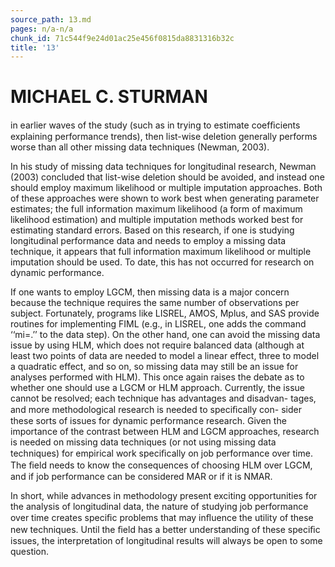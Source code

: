 ```yaml
---
source_path: 13.md
pages: n/a-n/a
chunk_id: 71c544f9e24d01ac25e456f0815da8831316b32c
title: '13'
---
```

# MICHAEL C. STURMAN

in earlier waves of the study (such as in trying to estimate coefﬁcients explaining performance trends), then list-wise deletion generally performs worse than all other missing data techniques (Newman, 2003).

In his study of missing data techniques for longitudinal research, Newman (2003) concluded that list-wise deletion should be avoided, and instead one should employ maximum likelihood or multiple imputation approaches. Both of these approaches were shown to work best when generating parameter estimates; the full information maximum likelihood (a form of maximum likelihood estimation) and multiple imputation methods worked best for estimating standard errors. Based on this research, if one is studying longitudinal performance data and needs to employ a missing data technique, it appears that full information maximum likelihood or multiple imputation should be used. To date, this has not occurred for research on dynamic performance.

If one wants to employ LGCM, then missing data is a major concern because the technique requires the same number of observations per subject. Fortunately, programs like LISREL, AMOS, Mplus, and SAS provide routines for implementing FIML (e.g., in LISREL, one adds the command ‘‘mi=.’’ to the data step). On the other hand, one can avoid the missing data issue by using HLM, which does not require balanced data (although at least two points of data are needed to model a linear effect, three to model a quadratic effect, and so on, so missing data may still be an issue for analyses performed with HLM). This once again raises the debate as to whether one should use a LGCM or HLM approach. Currently, the issue cannot be resolved; each technique has advantages and disadvan- tages, and more methodological research is needed to speciﬁcally con- sider these sorts of issues for dynamic performance research. Given the importance of the contrast between HLM and LGCM approaches, research is needed on missing data techniques (or not using missing data techniques) for empirical work speciﬁcally on job performance over time. The ﬁeld needs to know the consequences of choosing HLM over LGCM, and if job performance can be considered MAR or if it is NMAR.

In short, while advances in methodology present exciting opportunities for the analysis of longitudinal data, the nature of studying job performance over time creates speciﬁc problems that may inﬂuence the utility of these new techniques. Until the ﬁeld has a better understanding of these speciﬁc issues, the interpretation of longitudinal results will always be open to some question.
